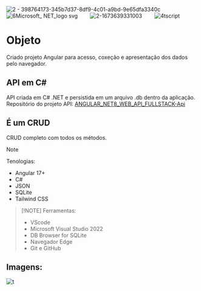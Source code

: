 



![2 - 398764173-345b7d37-8df9-4c01-a9bd-9e65dfa3340c](https://github.com/user-attachments/assets/0970811f-507d-465b-ad17-5424407fbd7e) `   `![6Microsoft_ NET_logo svg](https://github.com/user-attachments/assets/fa6ac8a6-a923-4128-9c0d-cc79131a1580) `    `![2-1673639331003](https://github.com/user-attachments/assets/a3facef3-402a-4187-a9af-fecb470a7537) `    `![4tscript](https://github.com/user-attachments/assets/acba3af8-47de-4562-b289-11a1e1a7d09d)







# Objeto

Criado projeto Angular para acesso, coxeção e apresentação dos dados pelo navegador.

## API em C#

API criada em C# .NET e persistida em um arquivo .db dentro da aplicação. Repositório do projeto API:
[ANGULAR_NET8_WEB_API_FULLSTACK-Api](https://github.com/EderLima88/ANGULAR_NET8_WEB_API_FULLSTACK-Api.git)

## É um CRUD

CRUD completo com todos os métodos.

> [!NOTE]
> Tenologias:
> - Angular 17+
> - C#
> - JSON
> - SQLite
> - Tailwind CSS  


>  [!NOTE]
> Ferramentas:
> - VScode
> - Microsoft Visual Studio 2022
> - DB Browser for SQLite
> - Navegador Edge
> - Git e GitHub

## Imagens:
![t](https://github.com/user-attachments/assets/bfd5a213-974a-47ac-9382-524e344c406c)
